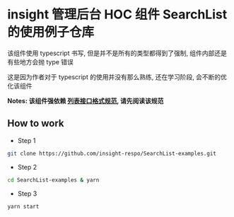 # insight 管理后台 HOC 组件 SearchList 的使用例子仓库

该组件使用 typescript 书写, 但是并不是所有的类型都得到了强制, 组件内部还是有些地方会抛 type 错误

这是因为作者对于 typescript 的使用并没有那么熟练, 还在学习阶段, 会不断的优化该组件

**Notes: 该组件强依赖 [列表接口格式规范][列表接口格式规范], 请先阅读该规范**

## How to work

* Step 1

```bash
git clone https://github.com/insight-respo/SearchList-examples.git
```

* Step 2

```bash
cd SearchList-examples & yarn
```

* Step 3

```bash
yarn start
```

[列表接口格式规范]: https://jiang-xuan.github.io/jfrontlife/前后端交互规范#列表接口格式规范
